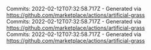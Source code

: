 Commits: 2022-02-12T07:32:58.717Z - Generated via https://github.com/marketplace/actions/artificial-grass
<br>
Commits: 2022-02-12T07:32:58.717Z - Generated via https://github.com/marketplace/actions/artificial-grass
<br>
Commits: 2022-02-12T07:32:58.717Z - Generated via https://github.com/marketplace/actions/artificial-grass
<br>

